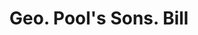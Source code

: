 ---
doi: 10.7916/D8B2969R
date_other: '1890'
date_other_textual: 1890-1899
form: printed ephemera
genre:
- Invoices
name:
- Geo. Pool's Sons
object_in_context_url: https://biggert.cul.columbia.edu/items/view/ave_biggert_00856
subject_hierarchical_geographic:
- New York, New York, United States
subject_name:
- Geo. Pool's Sons
title: Geo. Pool's Sons. Bill
sort_title: Geo. Pool's Sons. Bill
call_number: ave_biggert_00856
coordinates:
- 40.69277777777778,-73.99027777777778
pid: ave_biggert_00856
identifiers: ave_biggert_00856
permalink: /biggert/ave_biggert_00856/
layout: iiif-image-page
---